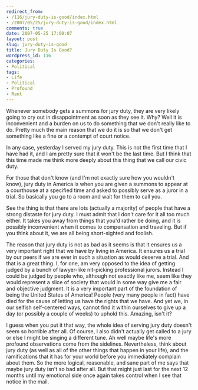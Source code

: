 ```yaml
---
redirect_from:
- /116/jury-duty-is-good/index.html
- /2007/05/25/jury-duty-is-good/index.html
comments: true
date: 2007-05-25 17:00:07
layout: post
slug: jury-duty-is-good
title: Jury Duty Is Good?
wordpress_id: 116
categories:
- Political
tags:
- Life
- Political
- Profound
- Rant
---
```


Whenever somebody gets a summons for jury duty, they are very likely going to cry out in disappointment as soon as they see it.  Why?  Well it is inconvenient and a burden on us to do something that we don't really like to do.  Pretty much the main reason that we do it is so that we don't get something like a fine or a contempt of court notice.

In any case, yesterday I served my jury duty.  This is not the first time that I have had it, and I am pretty sure that it won't be the last time.  But I think that this time made me think more deeply about this thing that we call our civic duty.

For those that don't know (and I'm not exactly sure how you wouldn't know), jury duty in America is when you are given a summons to appear at a courthouse at a specified time and asked to possibly serve as a juror in a trial.   So basically you go to a room and wait for them to call you.

See the thing is that there are lots (actually a majority) of people that have a strong distaste for jury duty.  I must admit that I don't care for it all too much either.  It takes you away from things that you'd rather be doing, and it is possibly inconvenient when it comes to compensation and traveling.  But if you think about it, we are all being short-sighted and foolish.

The reason that jury duty is not as bad as it seems is that it ensures us a very important right that we have by living in America.  It ensures us a trial by our peers if we are ever in such a situation as would deserve a trial.  And that is a great thing.  I, for one, am very opposed to the idea of getting judged by a bunch of lawyer-like nit-picking professional jurors.  Instead I could be judged by people who, although not exactly like me, seem like they would represent a slice of society that would in some way give me a fair and objective judgment.  It is a very important part of the foundation of being the United States of America!  People (very many people in fact) have died for the cause of letting us have the rights that we have.  And yet we, in our selfish self-centered ways, cannot find it within ourselves to give up a day (or possibly a couple of weeks) to uphold this.  Amazing, isn't it?

I guess when you put it that way, the whole idea of serving jury duty doesn't seem so horrible after all.  Of course, I also didn't actually get called to a jury or else I might be singing a different tune.  Ah well maybe life's more profound observations come from the sidelines.  Nevertheless, think about jury duty (as well as all of the other things that happen in your life), and the ramifications that it has for your world before you immediately complain about them.  So the more logical, reasonable, and sane part of me says that maybe jury duty isn't so bad after all.  But that might just last for the next 12 months until my emotional side once again takes control when I see that notice in the mail.

